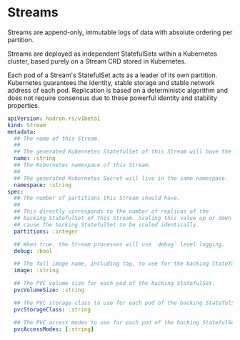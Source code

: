 Streams
=======
Streams are append-only, immutable logs of data with absolute ordering per partition.

Streams are deployed as independent StatefulSets within a Kubernetes cluster, based purely on a Stream CRD stored in Kubernetes.

Each pod of a Stream's StatefulSet acts as a leader of its own partition. Kubernetes guarantees the identity, stable storage and stable network address of each pod. Replication is based on a deterministic algorithm and does not require consensus due to these powerful identity and stability properties.

```yaml
apiVersion: hadron.rs/v1beta1
kind: Stream
metadata:
  ## The name of this Stream.
  ##
  ## The generated Kubernetes StatefulSet of this Stream will have the same name.
  name: :string
  ## The Kubernetes namespace of this Stream.
  ##
  ## The generated Kubernetes Secret will live in the same namespace.
  namespace: :string
spec:
  ## The number of partitions this Stream should have.
  ##
  ## This directly corresponds to the number of replicas of the
  ## backing StatefulSet of this Stream. Scaling this value up or down will
  ## cause the backing StatefulSet to be scaled identically.
  partitions: :integer

  ## When true, the Stream processes will use `debug` level logging.
  debug: :bool

  ## The full image name, including tag, to use for the backing StatefulSet pods.
  image: :string

  ## The PVC volume size for each pod of the backing StatefulSet.
  pvcVolumeSize: :string

  ## The PVC storage class to use for each pod of the backing StatefulSet.
  pvcStorageClass: :string

  ## The PVC access modes to use for each pod of the backing StatefulSet.
  pvcAccessModes: [:string]
```
